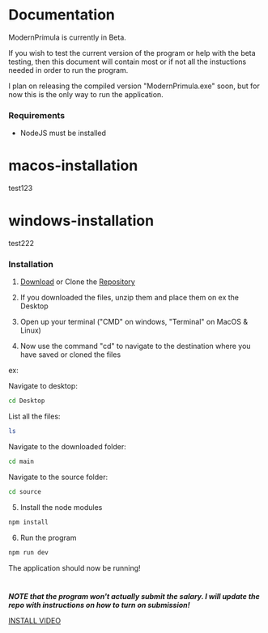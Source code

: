 
# Documentation

ModernPrimula is currently in Beta.

If you wish to test the current version of the program or help with the beta testing, then this document will contain most or if not all the instuctions needed in order to run the program.

I plan on releasing the compiled version "ModernPrimula.exe" soon, but for now this is the only way to run the application.

### Requirements

- NodeJS must be installed

# macos-installation

test123

# windows-installation
test222


### Installation

1. [Download](https://github.com/archways404/modernprimulaapp/archive/refs/heads/main.zip) or Clone the [Repository](https://github.com/archways404/modernprimulaapp)

2. If you downloaded the files, unzip them and place them on ex the Desktop

3. Open up your terminal ("CMD" on windows, "Terminal" on MacOS & Linux)

4. Now use the command "cd" to navigate to the destination where you have saved or cloned the files

ex:

Navigate to desktop:

```bash
cd Desktop
```

List all the files:

```bash
ls
```

Navigate to the downloaded folder:

```bash
cd main
```

Navigate to the source folder:

```bash
cd source
```

5. Install the node modules

```bash
npm install
```

6. Run the program

```bash
npm run dev
```

The application should now be running!

#

***NOTE that the program won't actually submit the salary. I will update the repo with instructions on how to turn on submission!***

[INSTALL VIDEO](https://drive.google.com/file/d/1O3tFHcgZIbvAfvvdKWqfjVGjj_zfxrmB/view?usp=sharing)
